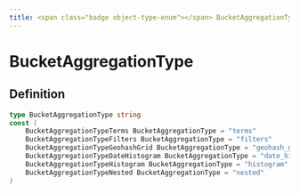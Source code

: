```yaml
---
title: <span class="badge object-type-enum"></span> BucketAggregationType
---
```

# <span class="badge object-type-enum"></span> BucketAggregationType

## Definition

```go
type BucketAggregationType string
const (
	BucketAggregationTypeTerms BucketAggregationType = "terms"
	BucketAggregationTypeFilters BucketAggregationType = "filters"
	BucketAggregationTypeGeohashGrid BucketAggregationType = "geohash_grid"
	BucketAggregationTypeDateHistogram BucketAggregationType = "date_histogram"
	BucketAggregationTypeHistogram BucketAggregationType = "histogram"
	BucketAggregationTypeNested BucketAggregationType = "nested"
)

```
